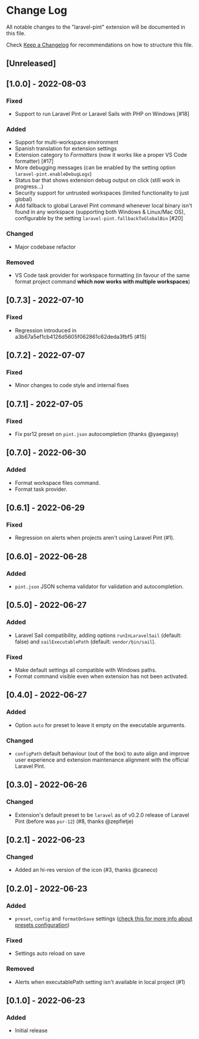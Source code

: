 # Change Log

All notable changes to the "laravel-pint" extension will be documented in this file.

Check [Keep a Changelog](http://keepachangelog.com/) for recommendations on how to structure this file.

## [Unreleased]

## [1.0.0] - 2022-08-03

### Fixed

- Support to run Laravel Pint or Laravel Sails with PHP on Windows [#18]

### Added

- Support for multi-workspace environment
- Spanish translation for extension settings
- Extension category to _Formatters_ (now it works like a proper VS Code formatter) [#17]
- More debugging messages (can be enabled by the setting option `laravel-pint.enableDebugLogs`)
- Status bar that shows extension debug output on click (still work in progress...)
- Security support for untrusted workspaces (limited functionality to just global)
- Add fallback to global Laravel Pint command whenever local binary isn't found in any workspace (supporting both Windows & Linux/Mac OS), configurable by the setting `laravel-pint.fallbackToGlobalBin` [#20]

### Changed

- Major codebase refactor

### Removed

- VS Code task provider for workspace formatting (in favour of the same format project command **which now works with multiple workspaces**)

## [0.7.3] - 2022-07-10

### Fixed

- Regression introduced in a3b67a5ef1cb4126d5605f062861c62deda3fbf5 (#15)

## [0.7.2] - 2022-07-07

### Fixed

- Minor changes to code style and internal fixes

## [0.7.1] - 2022-07-05

### Fixed

- Fix psr12 preset on `pint.json` autocompletion (thanks @yaegassy)

## [0.7.0] - 2022-06-30

### Added

- Format workspace files command.
- Format task provider.

## [0.6.1] - 2022-06-29

### Fixed

- Regression on alerts when projects aren't using Laravel Pint (#1).

## [0.6.0] - 2022-06-28

### Added

- `pint.json` JSON schema validator for validation and autocompletion.

## [0.5.0] - 2022-06-27

### Added

- Laravel Sail compatibility, adding options `runInLaravelSail` (default: false) and `sailExecutablePath` (default: `vendor/bin/sail`).

### Fixed

- Make default settings all compatible with Windows paths.
- Format command visible even when extension has not been activated.

## [0.4.0] - 2022-06-27

### Added

- Option `auto` for preset to leave it empty on the executable arguments.

### Changed

- `configPath` default behaviour (out of the box) to auto align and improve user experience and extension maintenance alignment with the official Laravel Pint.

## [0.3.0] - 2022-06-26

### Changed

- Extension's default preset to be `laravel` as of v0.2.0 release of Laravel Pint (before was `psr-12`) (#8, thanks @zepfietje)

## [0.2.1] - 2022-06-23

### Changed

- Added an hi-res version of the icon (#3, thanks @caneco)

## [0.2.0] - 2022-06-23

### Added

- `preset`, `config` and `formatOnSave` settings ([check this for more info about presets configuration](https://github.com/laravel/pint/tree/main/resources/presets))

### Fixed

- Settings auto reload on save

### Removed

- Alerts when executablePath setting isn't available in local project (#1)

## [0.1.0] - 2022-06-23

### Added

- Initial release
